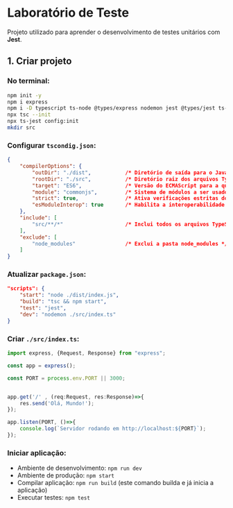 # Laboratório de Teste

Projeto utilizado para aprender o desenvolvimento de testes unitários com **Jest**.

## 1. Criar projeto
### No terminal:
```bash
npm init -y
npm i express
npm i -D typescript ts-node @types/express nodemon jest @types/jest ts-jest
npx tsc --init
npx ts-jest config:init
mkdir src
```

### Configurar `tscondig.json`:
```json
{
    "compilerOptions": {
        "outDir": "./dist",           /* Diretório de saída para o JavaScript compilado */
        "rootDir": "./src",           /* Diretório raiz dos arquivos TypeScript */
        "target": "ES6",              /* Versão do ECMAScript para a qual o TypeScript será compilado */
        "module": "commonjs",         /* Sistema de módulos a ser usado */
        "strict": true,               /* Ativa verificações estritas do TypeScript */
        "esModuleInterop": true       /* Habilita a interoperabilidade com módulos ES6 */
    },
    "include": [
        "src/**/*"                    /* Inclui todos os arquivos TypeScript na pasta src */
    ],
    "exclude": [
        "node_modules"                /* Exclui a pasta node_modules */
    ]
}
```

### Atualizar `package.json`:
```json
"scripts": {
    "start": "node ./dist/index.js",    
    "build": "tsc && npm start",        
    "test": "jest",                     
    "dev": "nodemon ./src/index.ts"     
}
```

###  Criar `./src/index.ts`:
```typescript
import express, {Request, Response} from "express";

const app = express();

const PORT = process.env.PORT || 3000;


app.get('/' , (req:Request, res:Response)=>{
    res.send('Olá, Mundo!');
});

app.listen(PORT, ()=>{
    console.log(`Servidor rodando em http://localhost:${PORT}`);
});
```

###  Iniciar aplicação:
- Ambiente de desenvolvimento: `npm run dev`
- Ambiente de produção: `npm start`
- Compilar aplicação: `npm run build` (este comando builda e já inicia a aplicação)
- Executar testes: `npm test`
